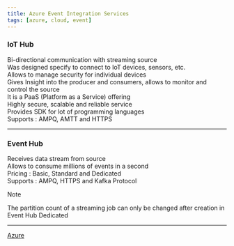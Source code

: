 ```yaml
---
title: Azure Event Integration Services
tags: [azure, cloud, event]
---
```


### IoT Hub

Bi-directional communication with streaming source  
Was designed specify to connect to IoT devices, sensors, etc.  
Allows to manage security for individual devices  
Gives Insight into the producer and consumers, allows to monitor and control the source  
It is a PaaS (Platform as a Service) offering  
Highly secure, scalable and reliable service  
Provides SDK for lot of programming languages  
Supports : AMPQ, AMTT and HTTPS

---

### Event Hub

Receives data stream from source  
Allows to consume millions of events in a second  
Pricing : Basic, Standard and Dedicated  
Supports : AMPQ, HTTPS and Kafka Protocol

 > [!NOTE]
 > The partition count of a streaming job can only be changed after creation in Event Hub Dedicated

---

[Azure](../Azure.md)